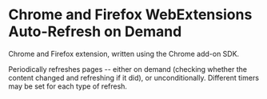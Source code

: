 # Chrome and Firefox WebExtensions Auto-Refresh on Demand

Chrome and Firefox extension, written using the Chrome add-on SDK.

Periodically refreshes pages -- either on demand (checking whether the content
changed and refreshing if it did), or unconditionally. Different timers may be
set for each type of refresh.
